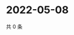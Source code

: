 # 2022-05-08

共 0 条

<!-- BEGIN WEIBO -->
<!-- 最后更新时间 Sun May 08 2022 14:07:04 GMT+0800 (China Standard Time) -->

<!-- END WEIBO -->
